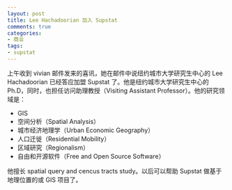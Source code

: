 ```yaml
---
layout: post
title: Lee Hachadoorian 加入 Supstat
comments: true
categories:
- 商业
tags:
- supstat
---
```


上午收到 vivian 邮件发来的喜讯，她在邮件中说纽约城市大学研究生中心的 Lee Hachadoorian 已经答应加盟 Supstat 了。他是纽约城市大学研究生中心的 Ph.D，同时，也担任访问助理教授（Visiting Assistant Professor）。他的研究领域是：

* GIS
* 空间分析（Spatial Analysis）
* 城市经济地理学（Urban Economic Geography）
* 人口迁徙（Residential Mobility）
* 区域研究（Regionalism）
* 自由和开源软件（Free and Open Source Software）

他擅长 spatial query and cencus tracts study。以后可以帮助 Supstat 做基于地理位置的或 GIS 项目了。


